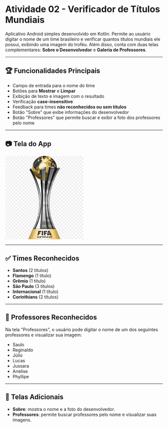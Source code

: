 # Atividade 02 - Verificador de Títulos Mundiais

Aplicativo Android simples desenvolvido em Kotlin. Permite ao usuário digitar o nome de um time brasileiro e verificar quantos títulos mundiais ele possui, exibindo uma imagem do troféu. Além disso, conta com duas telas complementares: **Sobre o Desenvolvedor** e **Galeria de Professores**.

---

## 🏆 Funcionalidades Principais

- Campo de entrada para o nome do time  
- Botões para **Mostrar** e **Limpar**
- Exibição de texto e imagem com o resultado
- Verificação **case-insensitive**
- Feedback para times **não reconhecidos ou sem títulos**
- Botão "Sobre" que exibe informações do desenvolvedor
- Botão "Professores" que permite buscar e exibir a foto dos professores pelo nome

---

## 📷 Tela do App

<img src="app/src/main/res/drawable/taca_mundial.jpg" width="250" />

---

## ✅ Times Reconhecidos

- **Santos** (2 títulos)  
- **Flamengo** (1 título)  
- **Grêmio** (1 título)  
- **São Paulo** (3 títulos)  
- **Internacional** (1 título)  
- **Corinthians** (2 títulos)

---

## 👤 Professores Reconhecidos

Na tela "Professores", o usuário pode digitar o nome de um dos seguintes professores e visualizar sua imagem:

- Saulo  
- Reginaldo  
- Júlio  
- Lucas  
- Jussara  
- Anelise  
- Phyllipe

---

## 📱 Telas Adicionais

- **Sobre**: mostra o nome e a foto do desenvolvedor.  
- **Professores**: permite buscar professores pelo nome e visualizar suas imagens.
